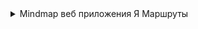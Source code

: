 <details>
<summary>Mindmap веб приложения Я Маршруты</summary>

![imageup.ru](https://imageup.ru/img250/4725566/diagramma-bez-nazvaniia.jpg)
</details>


